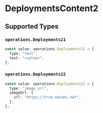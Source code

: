 # DeploymentsContent2


## Supported Types

### `operations.Deployments21`

```typescript
const value: operations.Deployments21 = {
  type: "text",
  text: "<value>",
};
```

### `operations.Deployments22`

```typescript
const value: operations.Deployments22 = {
  type: "image_url",
  imageUrl: {
    url: "https://true-wasabi.net",
  },
};
```

